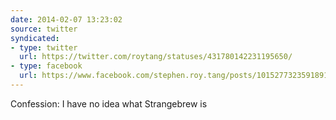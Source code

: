 ```yaml
---
date: 2014-02-07 13:23:02
source: twitter
syndicated:
- type: twitter
  url: https://twitter.com/roytang/statuses/431780142231195650/
- type: facebook
  url: https://www.facebook.com/stephen.roy.tang/posts/10152773235918912
---
```


Confession: I have no idea what Strangebrew is